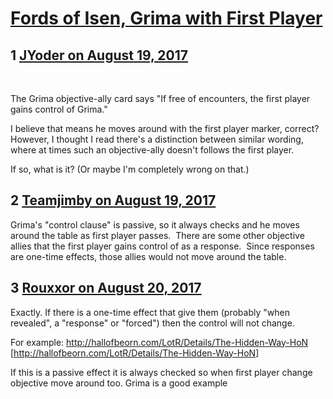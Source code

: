 # [Fords of Isen, Grima with First Player](https://community.fantasyflightgames.com/topic/256719-fords-of-isen-grima-with-first-player/)

## 1 [JYoder on August 19, 2017](https://community.fantasyflightgames.com/topic/256719-fords-of-isen-grima-with-first-player/?do=findComment&comment=2938208)

 

The Grima objective-ally card says "If free of encounters, the first player gains control of Grima."

I believe that means he moves around with the first player marker, correct? However, I thought I read there's a distinction between similar wording, where at times such an objective-ally doesn't follows the first player.

If so, what is it? (Or maybe I'm completely wrong on that.)

## 2 [Teamjimby on August 19, 2017](https://community.fantasyflightgames.com/topic/256719-fords-of-isen-grima-with-first-player/?do=findComment&comment=2938243)

Grima's "control clause" is passive, so it always checks and he moves around the table as first player passes.  There are some other objective allies that the first player gains control of as a response.  Since responses are one-time effects, those allies would not move around the table.

## 3 [Rouxxor on August 20, 2017](https://community.fantasyflightgames.com/topic/256719-fords-of-isen-grima-with-first-player/?do=findComment&comment=2938340)

Exactly. If there is a one-time effect that give them (probably "when revealed", a "response" or "forced") then the control will not change.

For example: http://hallofbeorn.com/LotR/Details/The-Hidden-Way-HoN [http://hallofbeorn.com/LotR/Details/The-Hidden-Way-HoN]

If this is a passive effect it is always checked so when first player change objective move around too. Grima is a good example

